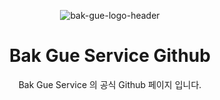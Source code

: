 <div align="center">

  ![bak-gue-logo-header](https://user-images.githubusercontent.com/96553411/174329035-5bf04964-f5cf-4360-9819-470a9e5edfa3.jpeg)

  # Bak Gue Service Github

  Bak Gue Service 의 공식 Github 페이지 입니다.

</div>
